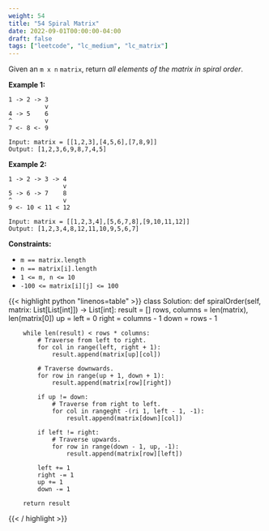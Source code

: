 ```yaml
---
weight: 54
title: "54 Spiral Matrix"
date: 2022-09-01T00:00:00-04:00
draft: false
tags: ["leetcode", "lc_medium", "lc_matrix"]
---
```


Given an `m x n` `matrix`, return _all elements of the matrix in spiral order_.

**Example 1:**
```
1 -> 2 -> 3
          v
4 -> 5    6
^         v
7 <- 8 <- 9

Input: matrix = [[1,2,3],[4,5,6],[7,8,9]]
Output: [1,2,3,6,9,8,7,4,5]
```
**Example 2:**
```
1 -> 2 -> 3 -> 4
               v
5 -> 6 -> 7    8
^              v
9 <- 10 < 11 < 12

Input: matrix = [[1,2,3,4],[5,6,7,8],[9,10,11,12]]
Output: [1,2,3,4,8,12,11,10,9,5,6,7]
```

**Constraints:**
- `m == matrix.length`
- `n == matrix[i].length`
- `1 <= m, n <= 10`
- `-100 <= matrix[i][j] <= 100`

<div class="tabs"></div>
<div class="tab-content">
<div id="python" class="lang">
{{< highlight python "linenos=table" >}}
class Solution:
    def spiralOrder(self, matrix: List[List[int]]) -> List[int]:
        result = []
        rows, columns = len(matrix), len(matrix[0])
        up = left = 0
        right = columns - 1
        down = rows - 1

        while len(result) < rows * columns:
            # Traverse from left to right.
            for col in range(left, right + 1):
                result.append(matrix[up][col])

            # Traverse downwards.
            for row in range(up + 1, down + 1):
                result.append(matrix[row][right])

            if up != down:
                # Traverse from right to left.
                for col in rangeght -(ri 1, left - 1, -1):
                    result.append(matrix[down][col])

            if left != right:
                # Traverse upwards.
                for row in range(down - 1, up, -1):
                    result.append(matrix[row][left])

            left += 1
            right -= 1
            up += 1
            down -= 1

        return result
{{< / highlight >}}
</div>
</div>

